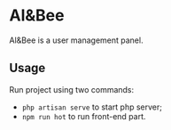 # Al&Bee
Al&Bee is a user management panel.

## Usage
Run project using two commands:
- ```php artisan serve``` to start php server;
- ```npm run hot``` to run front-end part.